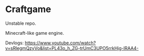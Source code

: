 # Craftgame

Unstable repo.

Minecraft-like game engine.

Devlogs: https://www.youtube.com/watch?v=sRlegmQzyVo&list=PL43o_h_ZG-trUmC3UPO5rrkHjg-lRAA4-
